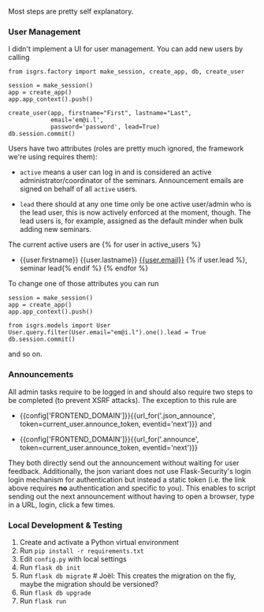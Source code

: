 Most steps are pretty self explanatory.

### User Management ###

I didn't implement a UI for user management. You can add new users by calling

    from isgrs.factory import make_session, create_app, db, create_user

    session = make_session()
    app = create_app()
    app.app_context().push()

    create_user(app, firstname="First", lastname="Last",
                email='em@i.l',
                password='password', lead=True)
    db.session.commit()

Users have two attributes (roles are pretty much ignored, the framework we're using requires them):

- `active` means a user can log in and is considered an active administrator/coordinator of the seminars. Announcement emails are signed on behalf of all `active` users.

- `lead` there should at any one time only be one active user/admin who is the lead user, this is now actively enforced at the moment, though. The lead users is, for example, assigned as the default minder when bulk adding new seminars.

The current active users are
{% for user in active_users %}
- {{user.firstname}} {{user.lastname}} [{{user.email}}](mailto:{{user.email}}) {% if user.lead %}, seminar lead{% endif %}
{% endfor %}

To change one of those attributes you can run

    session = make_session()
    app = create_app()
    app.app_context().push()

    from isgrs.models import User
    User.query.filter(User.email="em@i.l").one().lead = True
    db.session.commit()

and so on.

### Announcements ###

All admin tasks require to be logged in and should also require two steps to be completed (to prevent XSRF attacks). The exception to this rule are

- {{config['FRONTEND_DOMAIN']}}{{url_for('.json_announce', token=current_user.announce_token, eventid='next')}} and 

- {{config['FRONTEND_DOMAIN']}}{{url_for('.announce', token=current_user.announce_token, eventid='next')}}

They both directly send out the announcement without waiting for user feedback. Additionally, the json variant does not use Flask-Security's login login mechanism for authentication but instead a static token (i.e. the link above requires **no** authentication and specific to you). This enables to script sending out the next announcement without having to open a browser, type in a URL, login, click a few times.

### Local Development & Testing ###

1. Create and activate a Python virtual environment
2. Run ``pip install -r requirements.txt``
3. Edit ``config.py`` with local settings
4. Run ``flask db init``
5. Run ``flask db migrate`` # Joël: This creates the migration on the fly, maybe the migration should be versioned?
6. Run ``flask db upgrade``
7. Run ``flask run``

